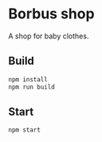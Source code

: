 # Borbus shop

A shop for baby clothes.

## Build

```bash
npm install
npm run build
```

## Start

```
npm start
```
